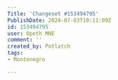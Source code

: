 ```yaml
---
Title: 'Changeset #153494795'
PublishDate: 2024-07-03T10:11:09Z
id: 153494795
user: Opeth MNE
comment: ''
created_by: Potlatch
tags:
- Montenegro

---
```

